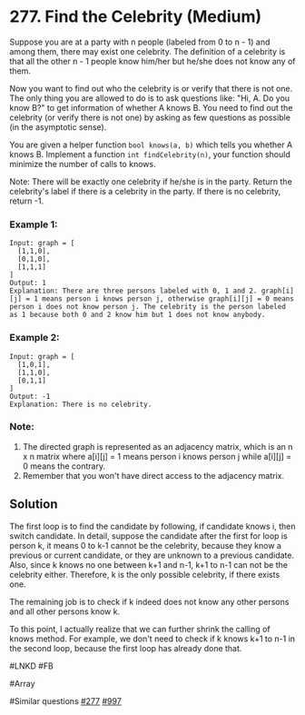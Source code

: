 # 277. Find the Celebrity (Medium)

Suppose you are at a party with n people (labeled from 0 to n - 1) and among them, there may exist one celebrity. The definition of a celebrity is that all the other n - 1 people know him/her but he/she does not know any of them.

Now you want to find out who the celebrity is or verify that there is not one. The only thing you are allowed to do is to ask questions like: "Hi, A. Do you know B?" to get information of whether A knows B. You need to find out the celebrity (or verify there is not one) by asking as few questions as possible (in the asymptotic sense).

You are given a helper function `bool knows(a, b)` which tells you whether A knows B. Implement a function `int findCelebrity(n)`, your function should minimize the number of calls to knows.

Note: There will be exactly one celebrity if he/she is in the party. Return the celebrity's label if there is a celebrity in the party. If there is no celebrity, return -1.

### Example 1:
```
Input: graph = [
  [1,1,0],
  [0,1,0],
  [1,1,1]
]
Output: 1
Explanation: There are three persons labeled with 0, 1 and 2. graph[i][j] = 1 means person i knows person j, otherwise graph[i][j] = 0 means person i does not know person j. The celebrity is the person labeled as 1 because both 0 and 2 know him but 1 does not know anybody.
```
### Example 2:
```
Input: graph = [
  [1,0,1],
  [1,1,0],
  [0,1,1]
]
Output: -1
Explanation: There is no celebrity.
```
### Note:
1. The directed graph is represented as an adjacency matrix, which is an n x n matrix where a[i][j] = 1 means person i knows person j while a[i][j] = 0 means the contrary.
2. Remember that you won't have direct access to the adjacency matrix.

## Solution
The first loop is to find the candidate by following, if candidate knows i, then switch candidate. In detail, suppose the candidate after the first for loop is person k, it means 0 to k-1 cannot be the celebrity, because they know a previous or current candidate, or they are unknown to a previous candidate. Also, since k knows no one between k+1 and n-1, k+1 to n-1 can not be the celebrity either. Therefore, k is the only possible celebrity, if there exists one.

The remaining job is to check if k indeed does not know any other persons and all other persons know k.

To this point, I actually realize that we can further shrink the calling of knows method. For example, we don't need to check if k knows k+1 to n-1 in the second loop, because the first loop has already done that.

#LNKD #FB

#Array

#Similar questions [#277](../p277m/README.md) [#997](../p997e/README.md)
